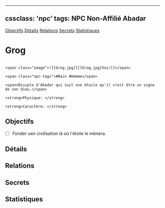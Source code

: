 
---
cssclass: 'npc'
tags: NPC Non-Affilié Abadar
---
<span class="nav">[Objectifs](#Objectifs) [Détails](#Détails)  [Relations](#Relations) [Secrets](#Secrets) [Statistiques](#Statistiques)</span>

# Grog
```ad-desc

<span class="image">![[Grog.jpg]][[Grog.jpg|Voir]]</span>

<span class="npc-tags">#Nain #Homme</span>

<span>Discple d'Abadar qui suit une étoile qu'il croit être un signe de son dieu.</span>

<strong>Physique: </strong>

<strong>Caractère: </strong>

```

## Objectifs
- [ ] Fonder uen civilisation là où l'étoile le mènera.

## Détails

## Relations

## Secrets

## Statistiques